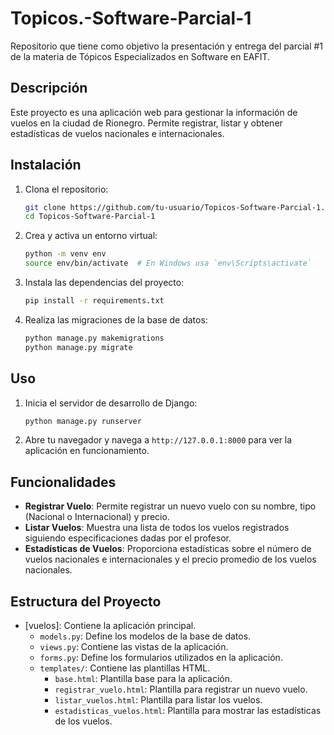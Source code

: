 # Topicos.-Software-Parcial-1

Repositorio que tiene como objetivo la presentación y entrega del parcial #1 de la materia de Tópicos Especializados en Software en EAFIT.

## Descripción

Este proyecto es una aplicación web para gestionar la información de vuelos en la ciudad de Rionegro. Permite registrar, listar y obtener estadísticas de vuelos nacionales e internacionales.


## Instalación

1. Clona el repositorio:

    ```sh
    git clone https://github.com/tu-usuario/Topicos-Software-Parcial-1.git
    cd Topicos-Software-Parcial-1
    ```

2. Crea y activa un entorno virtual:

    ```sh
    python -m venv env
    source env/bin/activate  # En Windows usa `env\Scripts\activate`
    ```

3. Instala las dependencias del proyecto:

    ```sh
    pip install -r requirements.txt
    ```

4. Realiza las migraciones de la base de datos:

    ```sh
    python manage.py makemigrations
    python manage.py migrate
    ```

## Uso

1. Inicia el servidor de desarrollo de Django:

    ```sh
    python manage.py runserver
    ```

2. Abre tu navegador y navega a `http://127.0.0.1:8000` para ver la aplicación en funcionamiento.

## Funcionalidades

- **Registrar Vuelo**: Permite registrar un nuevo vuelo con su nombre, tipo (Nacional o Internacional) y precio.
- **Listar Vuelos**: Muestra una lista de todos los vuelos registrados siguiendo especificaciones dadas por el profesor.
- **Estadísticas de Vuelos**: Proporciona estadísticas sobre el número de vuelos nacionales e internacionales y el precio promedio de los vuelos nacionales.

## Estructura del Proyecto

- [vuelos]: Contiene la aplicación principal.
  - `models.py`: Define los modelos de la base de datos.
  - `views.py`: Contiene las vistas de la aplicación.
  - `forms.py`: Define los formularios utilizados en la aplicación.
  - `templates/`: Contiene las plantillas HTML.
    - `base.html`: Plantilla base para la aplicación.
    - `registrar_vuelo.html`: Plantilla para registrar un nuevo vuelo.
    - `listar_vuelos.html`: Plantilla para listar los vuelos.
    - `estadisticas_vuelos.html`: Plantilla para mostrar las estadísticas de los vuelos.